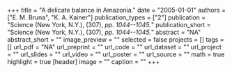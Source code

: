+++
title = "A delicate balance in Amazonia."
date = "2005-01-01"
authors = ["E. M. Bruna", "K. A. Kainer"]
publication_types = ["2"]
publication = "Science (New York, N.Y.), (307), _pp. 1044--1045._"
publication_short = "Science (New York, N.Y.), (307), _pp. 1044--1045._"
abstract = "NA"
abstract_short = ""
image_preview = ""
selected = false
projects = []
tags = []
url_pdf = "NA"
url_preprint = ""
url_code = ""
url_dataset = ""
url_project = ""
url_slides = ""
url_video = ""
url_poster = ""
url_source = ""
math = true
highlight = true
[header]
image = ""
caption = ""
+++
